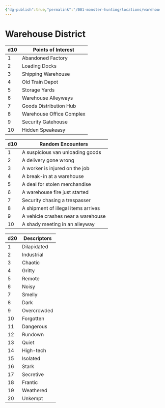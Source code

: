 ```yaml
---
{"dg-publish":true,"permalink":"/001-monster-hunting/locations/warehouse/"}
---
```


# Warehouse District

|d10|Points of Interest|
|---|---|
|1|Abandoned Factory|
|2|Loading Docks|
|3|Shipping Warehouse|
|4|Old Train Depot|
|5|Storage Yards|
|6|Warehouse Alleyways|
|7|Goods Distribution Hub|
|8|Warehouse Office Complex|
|9|Security Gatehouse|
|10|Hidden Speakeasy|

|d10|Random Encounters|
|---|---|
|1|A suspicious van unloading goods|
|2|A delivery gone wrong|
|3|A worker is injured on the job|
|4|A break-in at a warehouse|
|5|A deal for stolen merchandise|
|6|A warehouse fire just started|
|7|Security chasing a trespasser|
|8|A shipment of illegal items arrives|
|9|A vehicle crashes near a warehouse|
|10|A shady meeting in an alleyway|

|d20|Descriptors|
|---|---|
|1|Dilapidated|
|2|Industrial|
|3|Chaotic|
|4|Gritty|
|5|Remote|
|6|Noisy|
|7|Smelly|
|8|Dark|
|9|Overcrowded|
|10|Forgotten|
|11|Dangerous|
|12|Rundown|
|13|Quiet|
|14|High-tech|
|15|Isolated|
|16|Stark|
|17|Secretive|
|18|Frantic|
|19|Weathered|
|20|Unkempt|